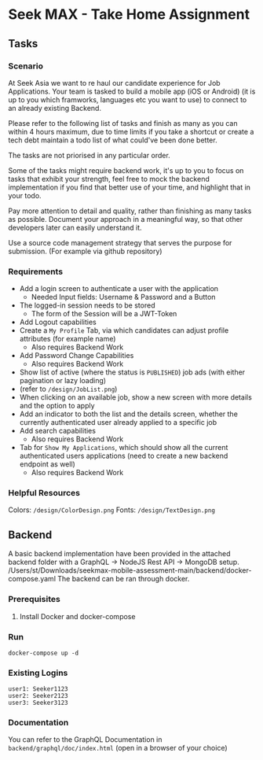 # Seek MAX - Take Home Assignment

## Tasks
### Scenario
At Seek Asia we want to re haul our candidate experience for Job Applications.
Your team is tasked to build a mobile app (iOS or Android) (it is up to you which framworks, languages etc you want to use) to connect to an already existing Backend.


Please refer to the following list of tasks and finish as many as you can within 4 hours maximum, due to time limits if you take a shortcut or create a tech debt maintain a todo list of what could've been done better.


The tasks are not priorised in any particular order.


Some of the tasks might require backend work, it's up to you to focus on tasks that exhibit your strength, feel free to mock the backend implementation if you find that better use of your time, and highlight that in your todo.


Pay more attention to detail and quality, rather than finishing as many tasks as possible. Document your approach in a meaningful way, so that other developers later can easily understand it.

Use a source code management strategy that serves the purpose for submission. (For example via github repository)

### Requirements
* Add a login screen to authenticate a user with the application
  * Needed Input fields: Username & Password and a Button
* The logged-in session needs to be stored
  * The form of the Session will be a JWT-Token
* Add Logout capabilities
* Create a `My Profile` Tab, via which candidates can adjust profile attributes (for example name)
  * Also requires Backend Work
* Add Password Change Capabilities
  * Also requires Backend Work
* Show list of active (where the status is `PUBLISHED`) job ads (with either pagination or lazy loading) 
* (refer to `/design/JobList.png`)
* When clicking on an available job, show a new screen with more details and the option to apply
* Add an indicator to both the list and the details screen, whether the currently authenticated user already applied to a specific job
* Add search capabilities
  * Also requires Backend Work
* Tab for `Show My Applications`, which should show all the current authenticated users applications (need to create a new backend endpoint as well)
  * Also requires Backend Work

### Helpful Resources
Colors: `/design/ColorDesign.png`
Fonts: `/design/TextDesign.png`

## Backend

A basic backend implementation have been provided in the attached backend folder with a GraphQL -> NodeJS Rest API -> MongoDB setup.
/Users/st/Downloads/seekmax-mobile-assessment-main/backend/docker-compose.yaml
The backend can be ran through docker.

### Prerequisites
1. Install Docker and docker-compose

### Run
```shell
docker-compose up -d
```

### Existing Logins
```shell
user1: Seeker1123
user2: Seeker2123
user3: Seeker3123
```

### Documentation
You can refer to the GraphQL Documentation in `backend/graphql/doc/index.html` (open in a browser of your choice)

